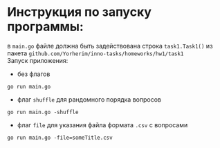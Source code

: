 # Инструкция по запуску программы:

в `main.go` файле должна быть задействована строка `task1.Task1()` из пакета
`github.com/Yorherim/inno-tasks/homeworks/hw1/task1`  
Запуск приложения:
- без флагов
```
go run main.go
```

- флаг `shuffle` для рандомного порядка вопросов
```
go run main.go -shuffle
```

- флаг `file` для указания файла формата `.csv` c вопросами
```
go run main.go -file=someTitle.csv
```